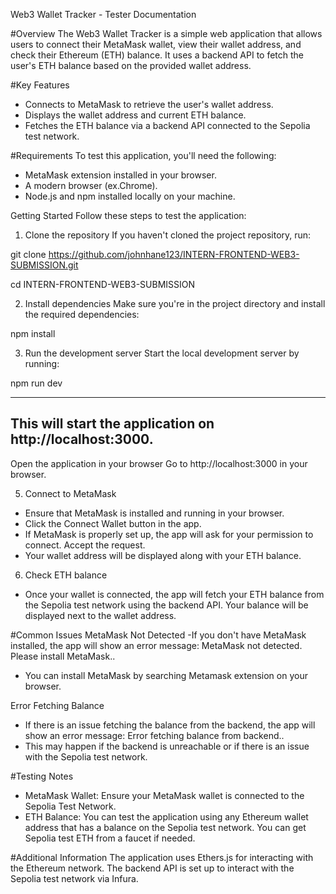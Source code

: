Web3 Wallet Tracker - Tester Documentation

#Overview
The Web3 Wallet Tracker is a simple web application that allows users to connect their MetaMask wallet, view their wallet address, and check their Ethereum (ETH) balance. It uses a backend API to fetch the user's ETH balance based on the provided wallet address.

#Key Features
- Connects to MetaMask to retrieve the user's wallet address.
- Displays the wallet address and current ETH balance.
- Fetches the ETH balance via a backend API connected to the Sepolia test network.

#Requirements
To test this application, you'll need the following:
- MetaMask extension installed in your browser.
- A modern browser (ex.Chrome).
- Node.js and npm installed locally on your machine.

Getting Started
Follow these steps to test the application:

1. Clone the repository
If you haven't cloned the project repository, run:

git clone https://github.com/johnhane123/INTERN-FRONTEND-WEB3-SUBMISSION.git

cd INTERN-FRONTEND-WEB3-SUBMISSION

2. Install dependencies
Make sure you're in the project directory and install the required dependencies:

npm install

3. Run the development server
Start the local development server by running:

npm run dev

---------------------
This will start the application on http://localhost:3000.
----------------------

Open the application in your browser
Go to http://localhost:3000 in your browser.

5. Connect to MetaMask
- Ensure that MetaMask is installed and running in your browser.
- Click the Connect Wallet button in the app.
- If MetaMask is properly set up, the app will ask for your permission to connect. Accept the request.
- Your wallet address will be displayed along with your ETH balance.

6. Check ETH balance
- Once your wallet is connected, the app will fetch your ETH balance from the Sepolia test network using the backend API. Your balance will be displayed next to the wallet address.

#Common Issues
MetaMask Not Detected
-If you don't have MetaMask installed, the app will show an error message: MetaMask not detected. Please install MetaMask..
- You can install MetaMask by searching Metamask extension on your browser.

Error Fetching Balance
- If there is an issue fetching the balance from the backend, the app will show an error message: Error fetching balance from backend..
- This may happen if the backend is unreachable or if there is an issue with the Sepolia test network.

#Testing Notes
- MetaMask Wallet: Ensure your MetaMask wallet is connected to the Sepolia Test Network.
- ETH Balance: You can test the application using any Ethereum wallet address that has a balance on the Sepolia test network. You can get Sepolia test ETH from a faucet if needed.

#Additional Information
The application uses Ethers.js for interacting with the Ethereum network. The backend API is set up to interact with the Sepolia test network via Infura.





